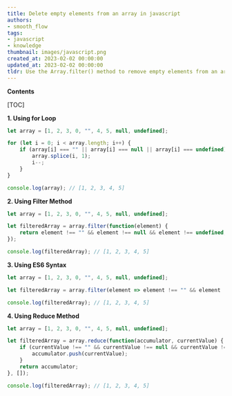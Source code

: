 ```yaml
---
title: Delete empty elements from an array in javascript
authors:
- smooth_flow
tags:
- javascript
- knowledge
thumbnail: images/javascript.png
created_at: 2023-02-02 00:00:00
updated_at: 2023-02-02 00:00:00
tldr: Use the Array.filter() method to remove empty elements from an array in Javascript.
---
```


**Contents**

[TOC]

**1. Using for Loop**

```javascript
let array = [1, 2, 3, 0, "", 4, 5, null, undefined];

for (let i = 0; i < array.length; i++) {
    if (array[i] === "" || array[i] === null || array[i] === undefined) {
        array.splice(i, 1);
        i--;
    }
}

console.log(array); // [1, 2, 3, 4, 5]
```

**2. Using Filter Method**

```javascript
let array = [1, 2, 3, 0, "", 4, 5, null, undefined];

let filteredArray = array.filter(function(element) {
    return element !== "" && element !== null && element !== undefined;
});

console.log(filteredArray); // [1, 2, 3, 4, 5]
```

**3. Using ES6 Syntax**

```javascript
let array = [1, 2, 3, 0, "", 4, 5, null, undefined];

let filteredArray = array.filter(element => element !== "" && element !== null && element !== undefined);

console.log(filteredArray); // [1, 2, 3, 4, 5]
```

**4. Using Reduce Method**

```javascript
let array = [1, 2, 3, 0, "", 4, 5, null, undefined];

let filteredArray = array.reduce(function(accumulator, currentValue) {
    if (currentValue !== "" && currentValue !== null && currentValue !== undefined) {
        accumulator.push(currentValue);
    }
    return accumulator;
}, []);

console.log(filteredArray); // [1, 2, 3, 4, 5]
```
